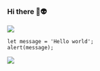 ### Hi there 👋👽


![](https://komarev.com/ghpvc/?username=juliasso-cmd&color=green)

```
let message = 'Hello world';
alert(message);
```

![](https://komarev.com/ghpvc/?juliasso-cmd)




<!--
**juliasso-cmd/juliasso-cmd** is a ✨ _special_ ✨ repository because its `README.md` (this file) appears on your GitHub profile.

Here are some ideas to get you started:

- 🔭 I’m currently working on ...
- 🌱 I’m currently learning ...
- 👯 I’m looking to collaborate on ...
- 🤔 I’m looking for help with ...
- 💬 Ask me about ...
- 📫 How to reach me: ...
- 😄 Pronouns: ...
- ⚡ Fun fact: ...
-->
